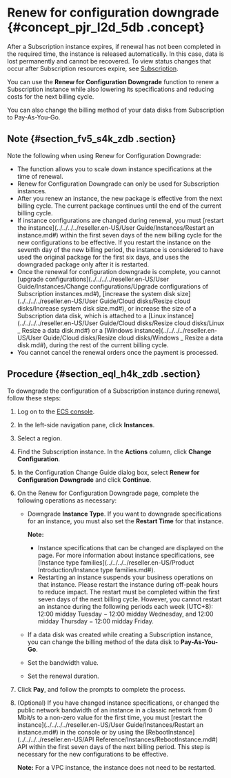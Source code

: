 # Renew for configuration downgrade {#concept_pjr_l2d_5db .concept}

After a Subscription instance expires, if renewal has not been completed in the required time, the instance is released automatically. In this case, data is lost permanently and cannot be recovered. To view status changes that occur after Subscription resources expire, see [Subscription](reseller.en-US/Pricing/Subscription.md#).

You can use the **Renew for Configuration Downgrade** function to renew a Subscription instance while also lowering its specifications and reducing costs for the next billing cycle.

You can also change the billing method of your data disks from Subscription to Pay-As-You-Go.

## Note {#section_fv5_s4k_zdb .section}

Note the following when using Renew for Configuration Downgrade:

-   The function allows you to scale down instance specifications at the time of renewal.
-   Renew for Configuration Downgrade can only be used for Subscription instances.
-   After you renew an instance, the new package is effective from the next billing cycle. The current package continues until the end of the current billing cycle.
-   If instance configurations are changed during renewal, you must [restart the instance](../../../../reseller.en-US/User Guide/Instances/Restart an instance.md#) within the first seven days of the new billing cycle for the new configurations to be effective. If you restart the instance on the seventh day of the new billing period, the instance is considered to have used the original package for the first six days, and uses the downgraded package only after it is restarted.
-   Once the renewal for configuration downgrade is complete, you cannot [upgrade configurations](../../../../reseller.en-US/User Guide/Instances/Change configurations/Upgrade configurations of Subscription instances.md#), [increase the system disk size](../../../../reseller.en-US/User Guide/Cloud disks/Resize cloud disks/Increase system disk size.md#), or increase the size of a Subscription data disk, which is attached to a [Linux instance](../../../../reseller.en-US/User Guide/Cloud disks/Resize cloud disks/Linux _ Resize a data disk.md#) or a [Windows instance](../../../../reseller.en-US/User Guide/Cloud disks/Resize cloud disks/Windows _ Resize a data disk.md#), during the rest of the current billing cycle.
-   You cannot cancel the renewal orders once the payment is processed.

## Procedure {#section_eql_h4k_zdb .section}

To downgrade the configuration of a Subscription instance during renewal, follow these steps:

1.  Log on to the [ECS console](https://partners-intl.console.aliyun.com/#/ecs).
2.  In the left-side navigation pane, click **Instances**.
3.  Select a region.
4.  Find the Subscription instance. In the **Actions** column, click **Change Configuration**.
5.  In the Configuration Change Guide dialog box, select **Renew for Configuration Downgrade** and click **Continue**.
6.  On the Renew for Configuration Downgrade page, complete the following operations as necessary:
    -   Downgrade **Instance Type**. If you want to downgrade specifications for an instance, you must also set the **Restart Time** for that instance.

        **Note:** 

        -   Instance specifications that can be changed are displayed on the page. For more information about instance specifications, see [Instance type families](../../../../reseller.en-US/Product Introduction/Instance type families.md#).
        -   Restarting an instance suspends your business operations on that instance. Please restart the instance during off-peak hours to reduce impact. The restart must be completed within the first seven days of the next billing cycle. However, you cannot restart an instance during the following periods each week \(UTC+8\): 12:00 midday Tuesday − 12:00 midday Wednesday, and 12:00 midday Thursday − 12:00 midday Friday.
    -   If a data disk was created while creating a Subscription instance, you can change the billing method of the data disk to **Pay-As-You-Go**.
    -   Set the bandwidth value.
    -   Set the renewal duration.
7.  Click **Pay**, and follow the prompts to complete the process.
8.  \(Optional\) If you have changed instance specifications, or changed the public network bandwidth of an instance in a classic network from 0 Mbit/s to a non-zero value for the first time, you must [restart the instance](../../../../reseller.en-US/User Guide/Instances/Restart an instance.md#) in the console or by using the [RebootInstance](../../../../reseller.en-US/API Reference/Instances/RebootInstance.md#) API within the first seven days of the next billing period. This step is necessary for the new configurations to be effective.

    **Note:** For a VPC instance, the instance does not need to be restarted.


